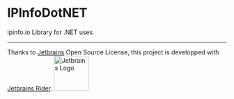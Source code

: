 # IPInfoDotNET
ipinfo.io Library for .NET uses

-------------------------------

Thanks to [Jetbrains](https://www.jetbrains.com/?from=https://github.com/Unreal852/IPInfoDotNET) Open Source License, this project is developped with [Jetbrains Rider](https://www.jetbrains.com/rider/).
<img src="https://i.imgur.com/GWgD5Cq.png" alt="Jetbrains Logo" width="80" height="80">
